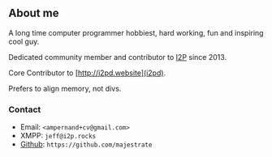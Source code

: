 
## About me

A long time computer programmer hobbiest, hard working, fun and inspiring cool guy.

Dedicated community member and contributor to [I2P](https://geti2p.net) since 2013.

Core Contributor to [http://i2pd.website](i2pd).

Prefers to align memory, not divs.

### Contact

* Email:  `<ampernand+cv@gmail.com>`
* XMPP:   `jeff@i2p.rocks`
* [Github](https://github.com/majestrate): `https://github.com/majestrate`
